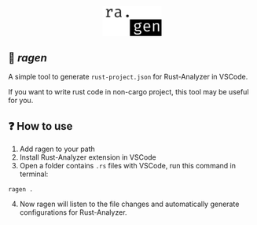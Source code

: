 <div style="text-align: center;">
    <img width="120em" src="logo.jpg" alt="logo"/>
</div>

## 🔦 $ragen$

A simple tool to generate `rust-project.json` for Rust-Analyzer in VSCode.

If you want to write rust code in non-cargo project, this tool may be useful for you.

## ❓ How to use

1. Add ragen to your path  
2. Install Rust-Analyzer extension in VSCode  
3. Open a folder contains `.rs` files with VSCode, run this command in terminal:  

```
ragen .
```

4. Now ragen will listen to the file changes and automatically generate configurations for Rust-Analyzer.